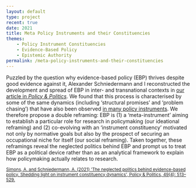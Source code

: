 ```yaml
---
layout: default
type: project
recent: true
date: 2021
title: Meta Policy Instruments and their Constituencies
themes: 
    - Policy Instrument Constituencies
    - Evidence-Based Policy
    - Epistemic Authority
permalink: /meta-policy-instruments-and-their-constituencies
---
```


Puzzled by the question why evidence-based policy (EBP) thrives despite good evidence against it, Alexander Schniedermann and I reconstructed the development and spread of EBP in inter- and transnational contexts in [our article in *Policy & Politics*](https://doi.org/10.1332/030557321X16225469993170). We found that this process is characterised by some of the same dynamics (including ‘structural promises’ and ‘problem chasing’) that have also been observed [in many policy instruments](/the-concept-of-instrument-constituencies). We therefore propose a double reframing: EBP is (1) a ‘meta-instrument’ aiming to establish a particular role for research in policymaking (our ideational reframing) and (2) co-evolving with an ‘instrument constituency’ motivated not only by normative goals but also by the prospect of securing an occupational niche for itself (our social reframing). Taken together, these reframings reveal the neglected politics behind EBP and prompt us to treat EBP as a political device rather than as an analytical framework to explain how policymaking actually relates to research.

<small>
    <a href="https://doi.org/10.1332/030557321X16225469993170">
        Simons, A. and Schniedermann, A. (2021) 'The neglected politics behind evidence-based policy. Shedding light on instrument constituency dynamics', Policy & Politics, 49(4): 513–529.
    </a>
</small>